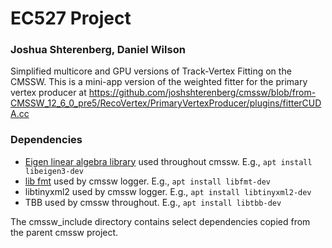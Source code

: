 # EC527 Project

### Joshua Shterenberg, Daniel Wilson

Simplified multicore and GPU versions of Track-Vertex Fitting on the CMSSW. This
is a mini-app version of the weighted fitter for the primary vertex producer
at https://github.com/joshshterenberg/cmssw/blob/from-CMSSW_12_6_0_pre5/RecoVertex/PrimaryVertexProducer/plugins/fitterCUDA.cc

### Dependencies
* [Eigen linear algebra library](https://eigen.tuxfamily.org/index.php?title=Main_Page) used throughout cmssw. E.g., `apt install libeigen3-dev`
* [lib fmt](https://fmt.dev/) used by cmssw logger. E.g., `apt install libfmt-dev`
* libtinyxml2 used by cmssw logger. E.g., `apt install libtinyxml2-dev`
* TBB used by cmssw throughout. E.g., `apt install libtbb-dev`

The cmssw_include directory contains select dependencies copied from the parent
cmssw project.
